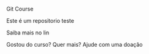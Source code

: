  Git Course

 Este é um repositorio teste

 Saiba mais no lin


Gostou do curso? Quer mais? Ajude com uma doação
